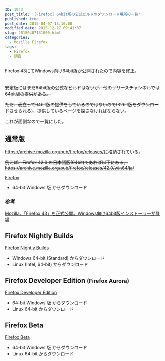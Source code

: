 ```yaml
---
ID: 1943
post_title: '[Firefox] 64bit版の公式ビルドのダウンロード場所の一覧'
published: true
post_date: 2015-04-07 13:10:00
modified_date: 2015-12-17 09:41:37
slug: 20150407131000.html
categories:
  - Mozilla Firefox
tags:
  - Firefox
  - 調査
---
```

Firefox 43にてWindows向け64bit版が公開されたので内容を修正。<span style="color:transparent">(この記事も役割を終えた)</span>

<s>安定板にはまだ64bit版の公式なビルドはないが、他のリリースチャンネルでは64bit版の提供がある。</s>

<s>ただ、表立って64bit版の提供をしているのではないので(32bit版をダウンロードさせられる)、提供しているページを探さなければならない。</s>

これが面倒なので一覧にした。
<!--more-->
<h2>通常版</h2>
<s><a href="https://archive.mozilla.org/pub/firefox/releases/">https://archive.mozilla.org/pub/firefox/releases/</a>に格納されている。</s>

<s>例えば、Firefox 42.0 の日本語版(64bit)であれば以下にある。
<a href="https://archive.mozilla.org/pub/firefox/releases/42.0/win64/ja/">https://archive.mozilla.org/pub/firefox/releases/42.0/win64/ja/</a></s>

<a href="https://www.mozilla.org/ja/firefox/all/?q=Japanese,%20%E6%97%A5%E6%9C%AC%E8%AA%9E">Firefox</a>
<ul>
<li>64-bit Windows 版 からダウンロード</li>
</ul>

<h3>参考</h3>
<a href="http://www.forest.impress.co.jp/docs/news/20151216_735629.html">Mozilla、「Firefox 43」を正式公開。Windows向け64bit版インストーラーが登場 </a>

<h2>Firefox Nightly Builds</h2>
<a href="https://nightly.mozilla.org/">Firefox Nightly Builds</a>
<ul>
<li>Windows 64-bit (Standard) からダウンロード</li>
<li>Linux (Intel, 64-bit) からダウンロード</li>
</ul>

<h2>Firefox Developer Edition <small>(Firefox Aurora)</small></h2>
<a href="https://www.mozilla.org/ja/firefox/developer/all/?q=Japanese,%20%E6%97%A5%E6%9C%AC%E8%AA%9E">Firefox Developer Edition</a>
<ul>
<li>64-bit Windows 版 からダウンロード</li>
<li>Linux 64-bit からダウンロード</li>
</ul>

<h2>Firefox Beta</h2>
<a href="https://www.mozilla.org/ja/firefox/beta/all/?q=Japanese,%20%E6%97%A5%E6%9C%AC%E8%AA%9E">Firefox Beta</a>
<ul>
<li>64-bit Windows 版 からダウンロード</li>
<li>Linux 64-bit からダウンロード</li>
</ul>